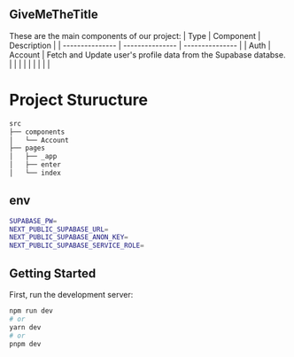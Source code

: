 ## GiveMeTheTitle

These are the main components of our project:
| Type | Component | Description |
| --------------- | --------------- | --------------- |
| Auth    | Account  | Fetch and Update user's profile data from the Supabase databse.   |
|    |   |    |
|     |    |    |

# Project Sturucture

```bash
src
├── components
│   └── Account
├── pages
│   ├── _app
│   ├── enter
│   └── index
```


## env
```bash
SUPABASE_PW=
NEXT_PUBLIC_SUPABASE_URL=
NEXT_PUBLIC_SUPABASE_ANON_KEY=
NEXT_PUBLIC_SUPABASE_SERVICE_ROLE=
```


## Getting Started

First, run the development server:

```bash
npm run dev
# or
yarn dev
# or
pnpm dev
```
